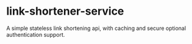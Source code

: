 # link-shortener-service
A simple stateless link shortening api, with caching and secure optional authentication support.
